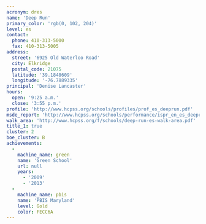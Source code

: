 ```yaml
---
acronym: dres
name: 'Deep Run'
primary_color: 'rgb(0, 102, 204)'
level: es
contact:
  phone: 410-313-5000
  fax: 410-313-5005
address:
  street: '6925 Old Waterloo Road'
  city: Elkridge
  postal_code: 21075
  latitude: '39.1848609'
  longitude: '-76.7889335'
principal: 'Denise Lancaster'
hours:
  open: '9:25 a.m.'
  close: '3:55 p.m.'
profile: 'http://www.hcpss.org/schools/profiles/prof_es_deeprun.pdf'
msde_report: 'http://www.hcpss.org/schools/performance/ispr_en_es_deeprun.pdf'
walk_area: 'http://www.hcpss.org/f/schools/deep-run-es-walk-area.pdf'
title_1: true
cluster: 2
boe_cluster: B
achievements:
  -
    machine_name: green
    name: 'Green School'
    url: null
    years:
      - '2009'
      - '2013'
  -
    machine_name: pbis
    name: 'PBIS Maryland'
    level: Gold
    color: FECC6A
---
```

